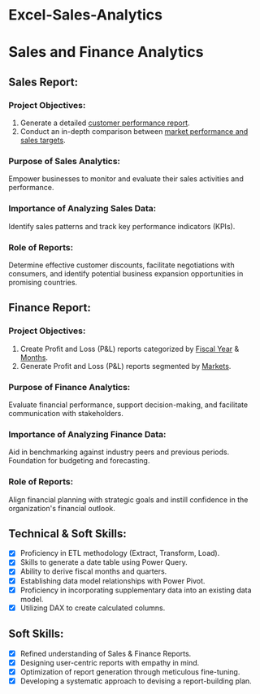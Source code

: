 # Excel-Sales-Analytics
# Sales and Finance Analytics

## Sales Report:

### Project Objectives:
1. Generate a detailed [customer performance report](https://github.com/Rajesh10001/Excel-Sales-Analytics/blob/main/Customer%20Performance%20Report.pdf).
2. Conduct an in-depth comparison between [market performance and sales targets](https://github.com/Rajesh10001/Excel-Sales-Analytics/blob/main/Market%20Performance%20vs%20Target%20Report.pdf).

### Purpose of Sales Analytics:
Empower businesses to monitor and evaluate their sales activities and performance.

### Importance of Analyzing Sales Data:
Identify sales patterns and track key performance indicators (KPIs).

### Role of Reports:
Determine effective customer discounts, facilitate negotiations with consumers, and identify potential business expansion opportunities in promising countries.

## Finance Report:

### Project Objectives:
1. Create Profit and Loss (P&L) reports categorized by [Fiscal Year](https://github.com/Rajesh10001/Excel-Sales-Analytics/blob/main/P%26L%20Statement%20by%20Fiscal%20Year.pdf) & [Months](https://github.com/Rajesh10001/Excel-Sales-Analytics/blob/main/P%26L%20Statement%20by%20Months.pdf).
2. Generate Profit and Loss (P&L) reports segmented by [Markets](https://github.com/Rajesh10001/Excel-Sales-Analytics/blob/main/P%26L%20Statement%20by%20Markets.pdf).

### Purpose of Finance Analytics:
Evaluate financial performance, support decision-making, and facilitate communication with stakeholders.

### Importance of Analyzing Finance Data:
Aid in benchmarking against industry peers and previous periods. Foundation for budgeting and forecasting.

### Role of Reports:
Align financial planning with strategic goals and instill confidence in the organization's financial outlook.

## Technical & Soft Skills:

- [x] Proficiency in ETL methodology (Extract, Transform, Load).
- [x] Skills to generate a date table using Power Query.
- [x] Ability to derive fiscal months and quarters.
- [x] Establishing data model relationships with Power Pivot.
- [x] Proficiency in incorporating supplementary data into an existing data model.
- [x] Utilizing DAX to create calculated columns.

## Soft Skills:

- [x] Refined understanding of Sales & Finance Reports.
- [x] Designing user-centric reports with empathy in mind.
- [x] Optimization of report generation through meticulous fine-tuning.
- [x] Developing a systematic approach to devising a report-building plan.
